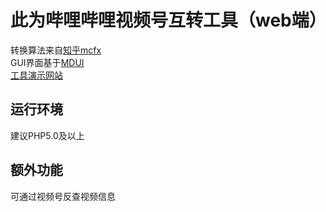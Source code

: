 此为哔哩哔哩视频号互转工具（web端）
=======
转换算法来自[知乎mcfx](https://www.zhihu.com/question/381784377/answer/1099438784)<br>
GUI界面基于[MDUI](https://www.mdui.org/)<br>
[工具演示网站](https://www.bluesdawn.top/bilibili)<br>

运行环境
------

建议PHP5.0及以上

额外功能
------

可通过视频号反查视频信息
